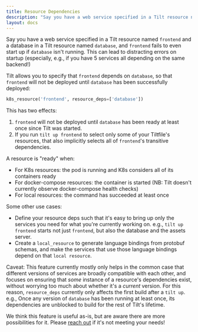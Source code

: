 ```yaml
---
title: Resource Dependencies
description: "Say you have a web service specified in a Tilt resource named 'frontend' and a database in a Tilt resource named 'database', and 'frontend' fails to even start up if 'database' isn't running."
layout: docs
---
```


Say you have a web service specified in a Tilt resource named `frontend` and a
database in a Tilt resource named `database`, and `frontend` fails to even
start up if `database` isn't running. This can lead to distracting errors on
startup (especially, e.g., if you have 5 services all depending on the same
backend!)

Tilt allows you to specify that `frontend` depends on `database`, so that
`frontend` will not be deployed until `database` has been successfully deployed:

```python
k8s_resource('frontend', resource_deps=['database'])
```

This has two effects:
1. `frontend` will not be deployed until `database` has been ready at least once
    since Tilt was started.
2. If you run `tilt up frontend` to select only some of your Tiltfile's resources,
    that also implicitly selects all of `frontend`'s transitive dependencies.

A resource is "ready" when:
* For K8s resources: the pod is running and K8s considers all of its containers ready
* For docker-compose resources: the container is started (NB: Tilt doesn't currently observe docker-compose health checks)
* For local resources: the command has succeeded at least once

Some other use cases:
* Define your resource deps such that it's easy to bring up only the services
  you need for what you're currently working on. e.g., `tilt up frontend`
  starts not just `frontend`, but also the database and the assets server.
* Create a `local_resource` to generate language bindings from protobuf schemas,
  and make the services that use those language bindings depend on that `local resource`.

Caveat:
This feature currently mostly only helps in the common case that different versions
of services are broadly compatible with each other, and focuses on ensuring that
*some* instance of a resource's dependencies exist, without worrying too much about
whether it's a *current* version. For this reason, `resource_deps` currently only
affects the first build after a `tilt up`. e.g., Once any version of `database`
has been running at least once, its dependencies are unblocked to build for the
rest of Tilt's lifetime.

We think this feature is useful as-is, but are aware there are more possibilities
for it. Please [reach out](https://tilt.dev/contact) if it's not meeting your
needs!
